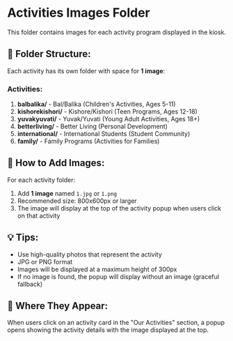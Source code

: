 # Activities Images Folder

This folder contains images for each activity program displayed in the kiosk.

## 📁 Folder Structure:

Each activity has its own folder with space for **1 image**:

### Activities:
1. **balbalika/** - Bal/Balika (Children's Activities, Ages 5-11)
2. **kishorekishori/** - Kishore/Kishori (Teen Programs, Ages 12-18)
3. **yuvakyuvati/** - Yuvak/Yuvati (Young Adult Activities, Ages 18+)
4. **betterliving/** - Better Living (Personal Development)
5. **international/** - International Students (Student Community)
6. **family/** - Family Programs (Activities for Families)

## 📸 How to Add Images:

For each activity folder:
1. Add **1 image** named `1.jpg` or `1.png`
2. Recommended size: 800x600px or larger
3. The image will display at the top of the activity popup when users click on that activity

## 💡 Tips:
- Use high-quality photos that represent the activity
- JPG or PNG format
- Images will be displayed at a maximum height of 300px
- If no image is found, the popup will display without an image (graceful fallback)

## 🎨 Where They Appear:
When users click on an activity card in the "Our Activities" section, a popup opens showing the activity details with the image displayed at the top.

